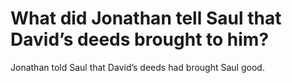 # What did Jonathan tell Saul that David’s deeds brought to him?

Jonathan told Saul that David’s deeds had brought Saul good.
